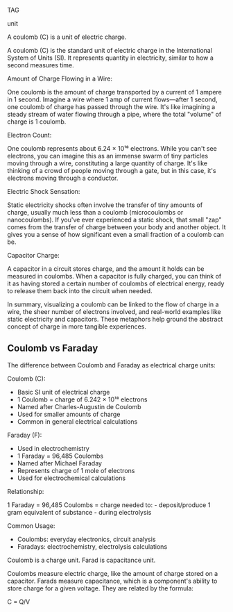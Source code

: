 TAG

unit

A coulomb (C) is a unit of electric charge.

A coulomb (C) is the standard unit of electric charge in the International System of Units (SI). It represents quantity in electricity, similar to how a second measures time.

Amount of Charge Flowing in a Wire:

One coulomb is the amount of charge transported by a current of 1 ampere in 1 second. Imagine a wire where 1 amp of current flows—after 1 second, one coulomb of charge has passed through the wire. It's like imagining a steady stream of water flowing through a pipe, where the total "volume" of charge is 1 coulomb.

Electron Count:

One coulomb represents about 6.24 × 10¹⁸ electrons. While you can't see electrons, you can imagine this as an immense swarm of tiny particles moving through a wire, constituting a large quantity of charge. It's like thinking of a crowd of people moving through a gate, but in this case, it's electrons moving through a conductor.

Electric Shock Sensation:

Static electricity shocks often involve the transfer of tiny amounts of charge, usually much less than a coulomb (microcoulombs or nanocoulombs). If you've ever experienced a static shock, that small "zap" comes from the transfer of charge between your body and another object. It gives you a sense of how significant even a small fraction of a coulomb can be.

Capacitor Charge:

A capacitor in a circuit stores charge, and the amount it holds can be measured in coulombs. When a capacitor is fully charged, you can think of it as having stored a certain number of coulombs of electrical energy, ready to release them back into the circuit when needed.

In summary, visualizing a coulomb can be linked to the flow of charge in a wire, the sheer number of electrons involved, and real-world examples like static electricity and capacitors. These metaphors help ground the abstract concept of charge in more tangible experiences.

## Coulomb vs Faraday

The difference between Coulomb and Faraday as electrical charge units:

Coulomb (C):

- Basic SI unit of electrical charge
- 1 Coulomb = charge of 6.242 × 10¹⁸ electrons
- Named after Charles-Augustin de Coulomb
- Used for smaller amounts of charge
- Common in general electrical calculations

Faraday (F):

- Used in electrochemistry
- 1 Faraday = 96,485 Coulombs
- Named after Michael Faraday
- Represents charge of 1 mole of electrons
- Used for electrochemical calculations

Relationship:

1 Faraday = 96,485 Coulombs
             = charge needed to:
             - deposit/produce 1 gram equivalent of substance
             - during electrolysis

Common Usage:

- Coulombs: everyday electronics, circuit analysis
- Faradays: electrochemistry, electrolysis calculations

Coulomb is a charge unit. Farad is capacitance unit.

Coulombs measure electric charge, like the amount of charge stored on a capacitor. Farads measure capacitance, which is a component's ability to store charge for a given voltage. They are related by the formula: 

C = Q/V
